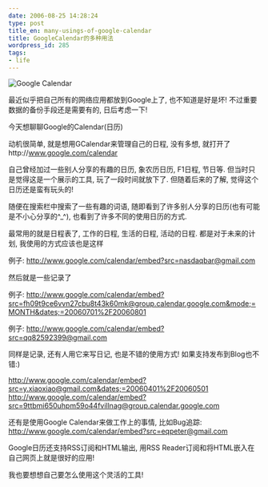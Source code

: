 ```yaml
---
date: 2006-08-25 14:28:24
type: post
title_en: many-usings-of-google-calendar
title: GoogleCalendar的多种用法
wordpress_id: 285
tags:
- life
---
```


![Google Calendar](http://www.google.com/calendar/images/calendar_sm2.gif)

最近似乎把自己所有的网络应用都放到Google上了, 也不知道是好是坏! 不过重要数据的备份手段还是需要有的, 日后考虑一下!

今天想聊聊Google的Calendar(日历)

动机很简单, 就是想用GCalendar来管理自己的日程, 没有多想, 就打开了http://www.google.com/calendar

自己曾经加过一些别人分享的有趣的日历, 象农历日历, F1日程, 节日等. 但当时只是觉得这是一个展示的工具, 玩了一段时间就放下了. 但随着后来的了解, 觉得这个日历还是蛮有玩头的!

随便在搜索栏中搜索了一些有趣的词语, 随即看到了许多别人分享的日历(也有可能是不小心分享的^_^), 也看到了许多不同的使用日历的方式.

最常用的就是日程表了, 工作的日程, 生活的日程, 活动的日程. 都是对于未来的计划, 我使用的方式应该也是这样

例子: <http://www.google.com/calendar/embed?src=nasdaqbar@gmail.com>

然后就是一些记录了

例子: <http://www.google.com/calendar/embed?src=fh09t9ce6vvn27cbu8t43k60mk@group.calendar.google.com&mode;=MONTH&dates;=20060701%2F20060801>

例子: <http://www.google.com/calendar/embed?src=qq82592399@gmail.com>

同样是记录, 还有人用它来写日记, 也是不错的使用方式! 如果支持发布到Blog也不错:)

<http://www.google.com/calendar/embed?src=y.xiaoxiao@gmail.com&dates;=20060401%2F20060501>
<http://www.google.com/calendar/embed?src=9ttbmi650uhpm59o44fvillnag@group.calendar.google.com>

还有是使用Google Calendar来做工作上的事情, 比如Bug追踪:
<http://www.google.com/calendar/embed?src=eqpeter@gmail.com>

Google日历还支持RSS订阅和HTML输出, 用RSS Reader订阅和将HTML嵌入在自己网页上就是很好的应用!

我也要想想自己要怎么使用这个灵活的工具!
